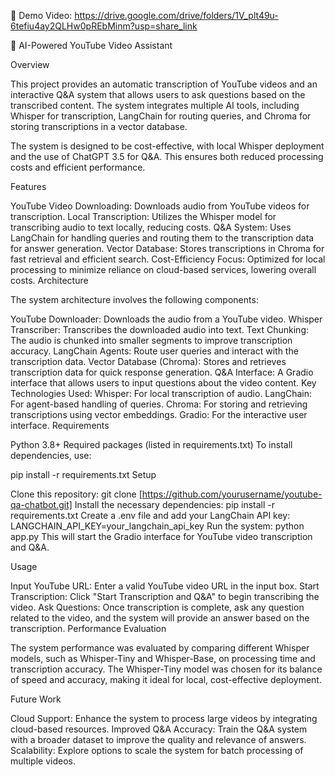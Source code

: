 🔗 Demo Video: https://drive.google.com/drive/folders/1V_plt49u-6tefiu4ay2QLHw0pREbMinm?usp=share_link

🚀 AI-Powered YouTube Video Assistant

Overview

This project provides an automatic transcription of YouTube videos and an interactive Q&A system that allows users to ask questions based on the transcribed content. The system integrates multiple AI tools, including Whisper for transcription, LangChain for routing queries, and Chroma for storing transcriptions in a vector database.

The system is designed to be cost-effective, with local Whisper deployment and the use of ChatGPT 3.5 for Q&A. This ensures both reduced processing costs and efficient performance.

Features

YouTube Video Downloading: Downloads audio from YouTube videos for transcription.
Local Transcription: Utilizes the Whisper model for transcribing audio to text locally, reducing costs.
Q&A System: Uses LangChain for handling queries and routing them to the transcription data for answer generation.
Vector Database: Stores transcriptions in Chroma for fast retrieval and efficient search.
Cost-Efficiency Focus: Optimized for local processing to minimize reliance on cloud-based services, lowering overall costs.
Architecture

The system architecture involves the following components:

YouTube Downloader: Downloads the audio from a YouTube video.
Whisper Transcriber: Transcribes the downloaded audio into text.
Text Chunking: The audio is chunked into smaller segments to improve transcription accuracy.
LangChain Agents: Route user queries and interact with the transcription data.
Vector Database (Chroma): Stores and retrieves transcription data for quick response generation.
Q&A Interface: A Gradio interface that allows users to input questions about the video content.
Key Technologies Used:
Whisper: For local transcription of audio.
LangChain: For agent-based handling of queries.
Chroma: For storing and retrieving transcriptions using vector embeddings.
Gradio: For the interactive user interface.
Requirements

Python 3.8+
Required packages (listed in requirements.txt)
To install dependencies, use:

pip install -r requirements.txt
Setup

Clone this repository:
git clone [https://github.com/yourusername/youtube-qa-chatbot.git]
Install the necessary dependencies:
pip install -r requirements.txt
Create a .env file and add your LangChain API key:
LANGCHAIN_API_KEY=your_langchain_api_key
Run the system:
python app.py
This will start the Gradio interface for YouTube video transcription and Q&A.

Usage

Input YouTube URL: Enter a valid YouTube video URL in the input box.
Start Transcription: Click "Start Transcription and Q&A" to begin transcribing the video.
Ask Questions: Once transcription is complete, ask any question related to the video, and the system will provide an answer based on the transcription.
Performance Evaluation

The system performance was evaluated by comparing different Whisper models, such as Whisper-Tiny and Whisper-Base, on processing time and transcription accuracy. The Whisper-Tiny model was chosen for its balance of speed and accuracy, making it ideal for local, cost-effective deployment.

Future Work

Cloud Support: Enhance the system to process large videos by integrating cloud-based resources.
Improved Q&A Accuracy: Train the Q&A system with a broader dataset to improve the quality and relevance of answers.
Scalability: Explore options to scale the system for batch processing of multiple videos.
